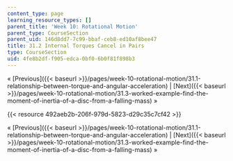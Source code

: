 ```yaml
---
content_type: page
learning_resource_types: []
parent_title: 'Week 10: Rotational Motion'
parent_type: CourseSection
parent_uid: 146d8dd7-7c99-bbaf-ceb8-ed10af8bee47
title: 31.2 Internal Torques Cancel in Pairs
type: CourseSection
uid: 4fe8b2df-f905-edca-0bf0-6b0f81f898b3
---
```


« [Previous]({{< baseurl >}}/pages/week-10-rotational-motion/31.1-relationship-between-torque-and-angular-acceleration) | [Next]({{< baseurl >}}/pages/week-10-rotational-motion/31.3-worked-example-find-the-moment-of-inertia-of-a-disc-from-a-falling-mass) »

{{< resource 492aeb2b-206f-979d-5823-d29c35c7cf42 >}}

« [Previous]({{< baseurl >}}/pages/week-10-rotational-motion/31.1-relationship-between-torque-and-angular-acceleration) | [Next]({{< baseurl >}}/pages/week-10-rotational-motion/31.3-worked-example-find-the-moment-of-inertia-of-a-disc-from-a-falling-mass) »